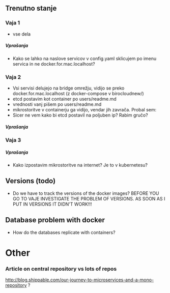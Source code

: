 ## Trenutno stanje

### Vaja 1

- vse dela

##### Vprašanja

- Kako se lahko na naslove servicov v config.yaml sklicujem po imenu servica in ne docker.for.mac.localhost?

### Vaja 2

- Vsi servisi delujejo na bridge omrežju, vidijo se preko docker.for.mac.localhost (z docker-compose v birocloudnew/)
- etcd postavim kot container po users/readme.md
- vrednosti vanj pišem po users/readme.md
- mikrostoritve v containerju ga vidijo, vendar jih zavrača. Probal sem:
- Sicer ne vem kako bi etcd postavil na poljuben ip? Rabim gručo?

##### Vprašanja

### Vaja 3

##### Vprašanja

- Kako izpostavim mikrostoritve na internet? Je to v kubernetesu?

## Versions (todo)

- Do we have to track the versions of the docker images? BEFORE YOU GO TO VAJE INVESTIGATE THE PROBLEM OF VERSIONS. AS SOON AS I PUT IN VERSIONS IT DIDN'T WORK!!!

## Database problem with docker

- How do the databases replicate with containers?



# Other

### Article on central repository vs lots of repos
http://blog.shippable.com/our-journey-to-microservices-and-a-mono-repository ?